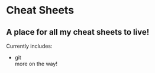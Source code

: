 # Cheat Sheets
## A place for all my cheat sheets to live!  
Currently includes:  
- git  
more on the way!
